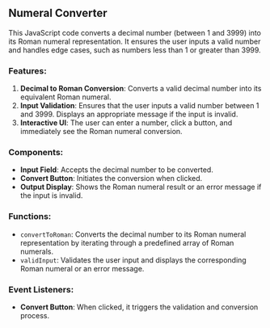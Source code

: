 ## Numeral Converter

This JavaScript code converts a decimal number (between 1 and 3999) into its Roman numeral representation. It ensures the user inputs a valid number and handles edge cases, such as numbers less than 1 or greater than 3999.

### Features:
1. **Decimal to Roman Conversion**: Converts a valid decimal number into its equivalent Roman numeral.
2. **Input Validation**: Ensures that the user inputs a valid number between 1 and 3999. Displays an appropriate message if the input is invalid.
3. **Interactive UI**: The user can enter a number, click a button, and immediately see the Roman numeral conversion.

### Components:
- **Input Field**: Accepts the decimal number to be converted.
- **Convert Button**: Initiates the conversion when clicked.
- **Output Display**: Shows the Roman numeral result or an error message if the input is invalid.

### Functions:
- `convertToRoman`: Converts the decimal number to its Roman numeral representation by iterating through a predefined array of Roman numerals.
- `validInput`: Validates the user input and displays the corresponding Roman numeral or an error message.

### Event Listeners:
- **Convert Button**: When clicked, it triggers the validation and conversion process.
